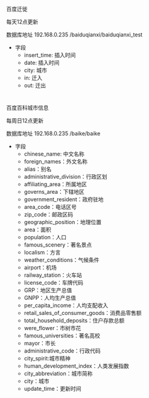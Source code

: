 百度迁徙

每天12点更新

数据库地址 192.168.0.235 /baiduqianxi/baiduqianxi_test

+ 字段
    + insert_time: 插入时间
    + date: 插入时间
    + city: 城市
    + in: 迁入
    + out: 迁出
#
百度百科城市信息

每周日12点更新

数据库地址 192.168.0.235 /baike/baike
+ 字段
    + chinese_name: 中文名称
    + foreign_names：外文名称
    + alias：别名
    + administrative_division：行政区划
    + affiliating_area：所属地区
    + governs_area：下辖地区
    + government_resident：政府驻地
    + area_code：电话区号
    + zip_code：邮政区码
    + geographic_position：地理位置
    + area：面积
    + population：人口
    + famous_scenery：著名景点
    + localism：方言
    + weather_conditions：气候条件
    + airport：机场
    + railway_station：火车站
    + license_code：车牌代码
    + GRP：地区生产总值
    + GNPP：人均生产总值
    + per_capita_income：人均支配收入
    + retail_sales_of_consumer_goods：消费品零售额
    + total_household_deposits：住户存款总额
    + were_flower：市树市花
    + famous_universities：著名高校
    + mayor：市长
    + administrative_code：行政代码
    + city_spirit:城市精神
    + human_development_index：人类发展指数
    + city_abbreviation：城市简称
    + city：城市
    + update_time：更新时间
#